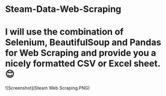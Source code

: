 # Steam-Data-Web-Scraping
# I will use the combination of Selenium, BeautifulSoup and Pandas for Web Scraping and provide you a nicely formatted CSV or Excel sheet. 😊

![Screenshot](Steam Web Scraping.PNG)
